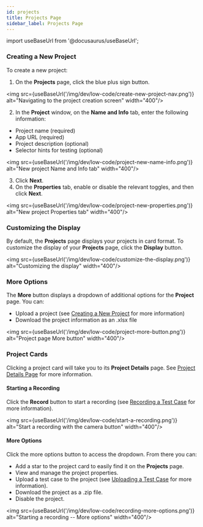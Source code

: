 ```yaml
---
id: projects
title: Projects Page
sidebar_label: Projects Page
---
```


import useBaseUrl from '@docusaurus/useBaseUrl';

### Creating a New Project

To create a new project:

1. On the **Projects** page, click the blue plus sign button.

<img src={useBaseUrl('/img/dev/low-code/create-new-project-nav.png')} alt="Navigating to the project creation screen" width="400"/>

2. In the **Project** window, on the **Name and Info** tab, enter the following information:

- Project name (required)
- App URL (required)
- Project description (optional)
- Selector hints for testing (optional)

<img src={useBaseUrl('/img/dev/low-code/project-new-name-info.png')} alt="New project Name and Info tab" width="400"/>

3. Click **Next**.
4. On the **Properties** tab, enable or disable the relevant toggles, and then click **Next**.

<img src={useBaseUrl('/img/dev/low-code/project-new-properties.png')} alt="New project Properties tab" width="400"/>

### Customizing the Display

By default, the **Projects** page displays your projects in card format. To customize the display of your **Projects** page, click the **Display** button.

<img src={useBaseUrl('/img/dev/low-code/customize-the-display.png')} alt="Customizing the display" width="400"/>

### More Options

The **More** button displays a dropdown of additional options for the **Project** page. You can:

- Upload a project (see [Creating a New Project](#creating-a-new-project) for more information)
- Download the project information as an .xlsx file

<img src={useBaseUrl('/img/dev/low-code/project-more-button.png')} alt="Project page More button" width="400"/>

### Project Cards

Clicking a project card will take you to its **Project Details** page. See [Project Details Page](/dev/low-code/plan/projects/project-details-page) for more information.

#### Starting a Recording

Click the **Record** button to start a recording (see [Recording a Test Case](/dev/low-code/plan/projects/project-details-page#recording-a-test-case) for more information).

<img src={useBaseUrl('/img/dev/low-code/start-a-recording.png')} alt="Start a recording with the camera button" width="400"/>

#### More Options

Click the more options button to access the dropdown. From there you can:

- Add a star to the project card to easily find it on the **Projects** page.
- View and manage the project properties.
- Upload a test case to the project (see [Uploading a Test Case](/dev/low-code/plan/projects/project-details-page#uploading-a-test-case) for more information).
- Download the project as a .zip file.
- Disable the project.

<img src={useBaseUrl('/img/dev/low-code/recording-more-options.png')} alt="Starting a recording -- More options" width="400"/>
